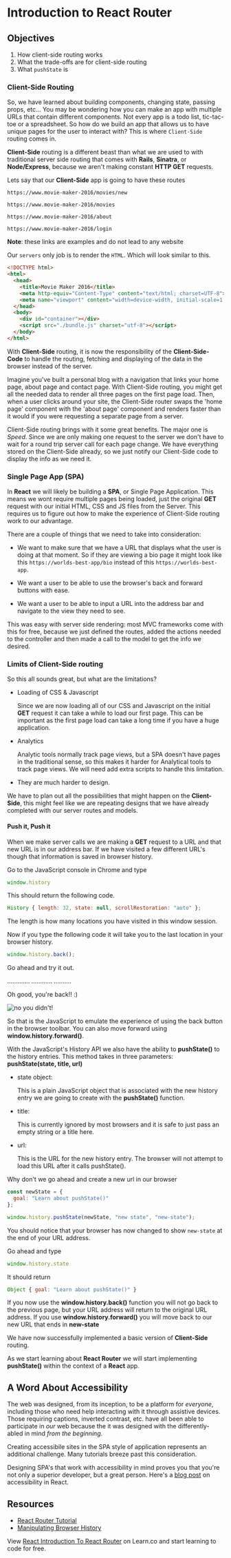 # Introduction to React Router

## Objectives

1. How client-side routing works
2. What the trade-offs are for client-side routing
3. What `pushState` is

### Client-Side Routing

So, we have learned about building components, changing state, passing props,
etc... You may be wondering how you can make an app with multiple URLs that
contain different components. Not every app is a todo list, tic-tac-toe or a
spreadsheet. So how do we build an app that allows us to have unique pages for
the user to interact with? This is where `Client-Side` routing comes in.  

__Client-Side__ routing is a different beast than what we are used to with
traditional server side routing that comes with __Rails__, __Sinatra__, or
__Node/Express__, because we aren't making constant __HTTP GET__ requests.

Lets say that our __Client-Side__ app is going to have these routes

`https://www.movie-maker-2016/movies/new`

`https://www.movie-maker-2016/movies`

`https://www.movie-maker-2016/about`

`https://www.movie-maker-2016/login`

**Note**: these links are examples and do not lead to any website

Our `servers` only job is to render the `HTML`. Which will look similar to this.

```html
<!DOCTYPE html>
<html>
  <head>
    <title>Movie Maker 2016</title>
    <meta http-equiv="Content-Type" content="text/html; charset=UTF-8">
    <meta name="viewport" content="width=device-width, initial-scale=1.0">
  </head>
  <body>
    <div id="container"></div>
    <script src="./bundle.js" charset="utf-8"></script>
  </body>
</html>
```

With __Client-Side__ routing, it is now the responsibility of the
__Client-Side-Code__ to handle the routing, fetching and displaying of the data
in the browser instead of the server.

Imagine you've built a personal blog with a navigation that links your home
page, about page and contact page. With Client-Side routing, you might get all
the needed data to render all three pages on the first page load. Then, when a
user clicks around your site, the Client-Side router swaps the 'home page'
component with the 'about page' component and renders faster than it would if
you were requesting a separate page from a server.

Client-Side routing brings with it some great benefits. The major one is
*Speed*. Since we are only making one request to the server we don't have to
wait for a round trip server call for each page change. We have everything
stored on the Client-Side already, so we just notify our Client-Side code to
display the info as we need it.

### Single Page App (SPA)

In __React__ we will likely be building a __SPA__, or Single Page Application.
This means we wont require multiple pages being loaded, just the original
__GET__ request with our initial HTML, CSS and JS files from the Server. This
requires us to figure out how to make the experience of Client-Side routing work
to our advantage.

There are a couple of things that we need to take into consideration:

* We want to make sure that we have a URL that displays what the user is doing
  at that moment. So if they are viewing a bio page it might look like this
  `https://worlds-best-app/bio` instead of this `https://worlds-best-app`.

* We want a user to be able to use the browser's back and forward buttons with
  ease.

* We want a user to be able to input a URL into the address bar and navigate to
  the view they need to see.

This was easy with server side rendering: most MVC frameworks come with this for
free, because we just defined the routes, added the actions needed to the
controller and then made a call to the model to get the info we desired.

### Limits of Client-Side routing

So this all sounds great, but what are the limitations?

* Loading of CSS & Javascript

  Since we are now loading all of our CSS and Javascript on the initial __GET__
  request it can take a while to load our first page. This can be important as
  the first page load can take a long time if you have a huge application.

* Analytics

  Analytic tools normally track page views, but a SPA doesn't have pages in the
  traditional sense, so this makes it harder for Analytical tools to track page
  views. We will need add extra scripts to handle this limitation.
  
* They are much harder to design.

We have to plan out all the possibilities that might happen on the
__Client-Side__, this might feel like we are repeating designs that we have
already completed with our server routes and models.

#### Push it, Push it

When we make server calls we are making a __GET__ request to a URL and that new
URL is in our address bar. If we have visited a few different URL's though that
information is saved in browser history.

Go to the JavaScript console in Chrome and type

```JavaScript
window.history
```

This should return the following code.

```JavaScript
History { length: 32, state: null, scrollRestoration: "auto" };
```

The length is how many locations you have visited in this window session.

Now if you type the following code it will take you to the last location in your
browser history.

```JavaScript
window.history.back();
```

Go ahead and try it out.

.............
............
..........

Oh good, you're back!! :)

![no you didn't!](http://i.giphy.com/10VbdHyZElXqso.gif)

So that is the JavaScript to emulate the experience of using the back button in
the browser toolbar. You can also move forward using
__window.history.forward()__.

With the JavaScript's History API we also have the ability to __pushState()__ to
the history entries. This method takes in three parameters: __pushState(state,
title, url)__

* state object:

  This is a plain JavaScript object that is associated with the new history
  entry we are going to create with the __pushState()__ function.

* title:

  This is currently ignored by most browsers and it is safe to just pass an
  empty string or a title here.

* url:

  This is the URL for the new history entry. The browser will not attempt to
  load this URL after it calls pushState().

Why don't we go ahead and create a new url in our browser

```JavaScript
const newState = {
  goal: "Learn about pushState()"
};

window.history.pushState(newState, "new state", "new-state");
```

You should notice that your browser has now changed to show `new-state` at the
end of your URL address.

Go ahead and type

```JavaScript
window.history.state
```

It should return

```JavaScript
Object { goal: "Learn about pushState()" }
```

If you now use the __window.history.back()__ function you will not go back to
the previous page, but your URL address will return to the original URL address.
If you use __window.history.forward()__ you will move back to our new URL that
ends in __new-state__

We have now successfully implemented a basic version of __Client-Side__ routing.

As we start learning about __React Router__ we will start implementing
__pushState()__ within the context of a __React__ app.

## A Word About Accessibility

The web was designed, from its inception, to be a platform for _everyone_,
including those who need help interacting with it through assistive devices.
Those requiring captions, inverted contrast, etc. have all been able to
participate in _our_ web because the it was designed with the differently-abled
in mind _from the beginning_.

Creating accessibile sites in the SPA style of application represents an
additional challenge. Many tutorials breeze past this consideration.

Designing SPA's that work with accessibility in mind proves you that you're not
only a superior developer, but a great person. Here's a [blog post][bp] on
accessibility in React.

## Resources

* [React Router Tutorial](https://reacttraining.com/react-router/web/guides/quick-start)
* [Manipulating Browser History](https://developer.mozilla.org/en-US/docs/Web/API/History_API)

[bp]: https://blog.usejournal.com/getting-started-with-web-accessibility-in-react-9e591fdb0d52

<p class='util--hide'>View <a href='https://learn.co/lessons/react-introduction-to-react-router'>React Introduction To React Router</a> on Learn.co and start learning to code for free.</p>
